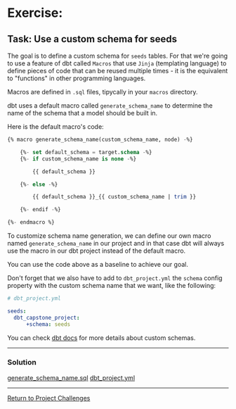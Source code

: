 # Exercise:

## Task: Use a custom schema for seeds

The goal is to define a custom schema for `seeds` tables.
For that we're going to use a feature of dbt called `Macros` that use `Jinja` (templating language) to define pieces of code that can be reused multiple times - it is the equivalent to "functions" in other programming languages.

Macros are defined in `.sql` files, tipycally in your `macros` directory.

dbt uses a default macro called `generate_schema_name` to determine the name of the schema that a model should be built in.

Here is the default macro's code:

```sql
{% macro generate_schema_name(custom_schema_name, node) -%}

    {%- set default_schema = target.schema -%}
    {%- if custom_schema_name is none -%}

        {{ default_schema }}

    {%- else -%}

        {{ default_schema }}_{{ custom_schema_name | trim }}

    {%- endif -%}

{%- endmacro %}
```

To customize schema name generation, we can define our own macro named `generate_schema_name` in our project and in that case dbt will always use the macro in our dbt project instead of the default macro.

You can use the code above as a baseline to achieve our goal.

Don't forget that we also have to add to `dbt_project.yml` the `schema` config property with the custom schema name that we want, like the following:
``` yaml
# dbt_project.yml

seeds:
  dbt_capstone_project:
      +schema: seeds
```

You can check [dbt docs](https://docs.getdbt.com/docs/build/custom-schemas) for more details about custom schemas.

---

### Solution
[generate_schema_name.sql](./macros/generate_schema_name.sql)
[dbt_project.yml](./dbt_project_custom_schema.yml)


---

[Return to Project Challenges](../../../README.md#9-project-challenges)
